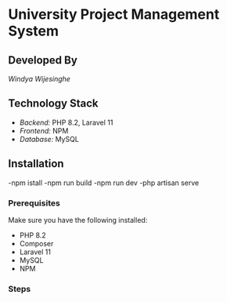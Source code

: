 # University Project Management System

## Developed By
*Windya Wijesinghe*

## Technology Stack
- *Backend:* PHP 8.2, Laravel 11
- *Frontend:* NPM
- *Database:* MySQL 

## Installation

-npm istall
-npm run build
-npm run dev
-php artisan serve

### Prerequisites
Make sure you have the following installed:
- PHP 8.2
- Composer
- Laravel 11
- MySQL 
- NPM 

### Steps
